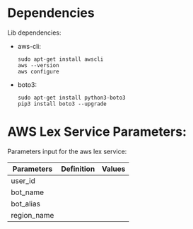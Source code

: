 # Dependencies
Lib dependencies:
- aws-cli:
    ```
    sudo apt-get install awscli
    aws --version
    aws configure
    ```
- boto3:
    ```
    sudo apt-get install python3-boto3
    pip3 install boto3 --upgrade
    ```


# AWS Lex Service Parameters:
Parameters input for the aws lex service: 

| Parameters           | Definition | Values |
|----------------------|------------|--------|
|user_id               |            |        |
|bot_name              |            |        |
|bot_alias             |            |        |
|region_name           |            |        |
